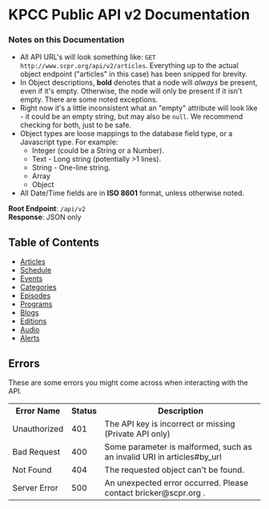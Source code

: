 # KPCC Public API v2 Documentation

### Notes on this Documentation ###
* All API URL's will look something like: `GET http://www.scpr.org/api/v2/articles`. Everything up to the actual object endpoint ("articles" in this case) has been snipped for brevity.
* In Object descriptions, **bold** denotes that a node will *always* be present, even if it's empty. Otherwise, the node will only be present if it isn't empty. There are some noted exceptions.
* Right now it's a little inconsistent what an "empty" attribute will look like - it could be an empty string, but may also be `null`. We recommend checking for both, just to be safe.
* Object types are loose mappings to the database field type, or a Javascript type. For example:
    * Integer (could be a String or a Number).
    * Text - Long string (potentially >1 lines).
    * String - One-line string.
    * Array
    * Object
* All Date/Time fields are in **ISO 8601** format, unless otherwise noted.

**Root Endpoint**: `/api/v2`  
**Response**: JSON only



## Table of Contents ##
* [Articles](endpoints/articles.md#articles)
* [Schedule](endpoints/schedule.md#schedule)
* [Events](endpoints/events.md#events)
* [Categories](endpoints/categories.md#categories)
* [Episodes](endpoints/episodes.md#episodes)
* [Programs](endpoints/programs.md#programs)
* [Blogs](endpoints/blogs.md#blogs)
* [Editions](endpoints/editions.md#editions)
* [Audio](endpoints/audio.md#audio)
* [Alerts](endpoints/alerts.md#alerts)



## Errors ##
These are some errors you might come across when interacting with the API.

<table>
  <tr>
    <th>Error Name</th>
    <th>Status</th>
    <th>Description</th>
  </tr>
  <tr>
    <td>Unauthorized</td>
    <td>401</td>
    <td>The API key is incorrect or missing (Private API only)</td>
  </tr>
  <tr>
    <td>Bad Request</td>
    <td>400</td>
    <td>Some parameter is malformed, such as an invalid URI in articles#by_url</td>
  </tr>
  <tr>
    <td>Not Found</td>
    <td>404</td>
    <td>The requested object can't be found.</td>
  </tr>
  <tr>
    <td>Server Error</td>
    <td>500</td>
    <td>An unexpected error occurred. Please contact bricker@scpr.org .</td>
  </tr>
</table>
